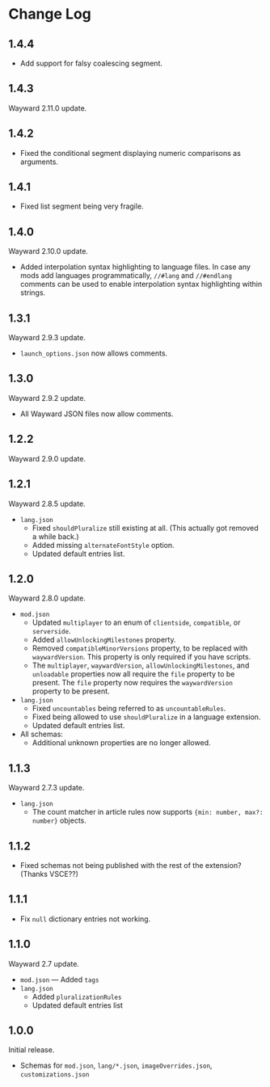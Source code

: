 # Change Log

## 1.4.4
- Add support for falsy coalescing segment.

## 1.4.3
Wayward 2.11.0 update.

## 1.4.2
- Fixed the conditional segment displaying numeric comparisons as arguments.

## 1.4.1
- Fixed list segment being very fragile.

## 1.4.0
Wayward 2.10.0 update.
- Added interpolation syntax highlighting to language files. In case any mods add languages programmatically, `//#lang` and `//#endlang` comments can be used to enable interpolation syntax highlighting within strings.

## 1.3.1
Wayward 2.9.3 update.
- `launch_options.json` now allows comments.

## 1.3.0
Wayward 2.9.2 update.
- All Wayward JSON files now allow comments.

## 1.2.2
Wayward 2.9.0 update.

## 1.2.1
Wayward 2.8.5 update.
- `lang.json`
	- Fixed `shouldPluralize` still existing at all. (This actually got removed a while back.)
	- Added missing `alternateFontStyle` option.
	- Updated default entries list.

## 1.2.0
Wayward 2.8.0 update.
- `mod.json`
	- Updated `multiplayer` to an enum of `clientside`, `compatible`, or `serverside`.
	- Added `allowUnlockingMilestones` property.
	- Removed `compatibleMinorVersions` property, to be replaced with `waywardVersion`. This property is only required if you have scripts.
	- The `multiplayer`, `waywardVersion`, `allowUnlockingMilestones`, and `unloadable` properties now all require the `file` property to be present. The `file` property now requires the `waywardVersion` property to be present.
- `lang.json`
	- Fixed `uncountables` being referred to as `uncountableRules`.
	- Fixed being allowed to use `shouldPluralize` in a language extension.
	- Updated default entries list.
- All schemas:
	- Additional unknown properties are no longer allowed.

## 1.1.3
Wayward 2.7.3 update.
- `lang.json`
	- The count matcher in article rules now supports `{min: number, max?: number}` objects.

## 1.1.2
- Fixed schemas not being published with the rest of the extension? (Thanks VSCE??)

## 1.1.1
- Fix `null` dictionary entries not working.

## 1.1.0
Wayward 2.7 update.
- `mod.json` — Added `tags`
- `lang.json`
	- Added `pluralizationRules`
	- Updated default entries list

## 1.0.0
Initial release. 
- Schemas for `mod.json`, `lang/*.json`, `imageOverrides.json`, `customizations.json`